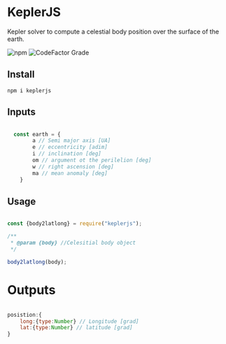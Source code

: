 # KeplerJS
Kepler solver to compute a celestial body position over the surface of the earth.


![npm](https://img.shields.io/npm/dw/keplerjs?logo=NPM) ![CodeFactor Grade](https://img.shields.io/codefactor/grade/github/gagocarrilloedgar/keplerjs?logo=codefactor)

## Install

```shell
npm i keplerjs

```

## Inputs

```javascript

  const earth = {
        a // Semi major axis [UA]
        e // eccentricity [adim]
        i // inclination [deg]
        om // argument ot the perilelion [deg]
        w // right ascension [deg]
        ma // mean anomaly [deg]
    }

```

## Usage

```javascript

const {body2latlong} = require("keplerjs");

/**
 * @param {body} //Celesitial body object
 */

body2latlong(body);

```

# Outputs

```javascript

posistion:{
    long:{type:Number} // Longitude [grad]
    lat:{type:Number} // latitude [grad]
}

```








